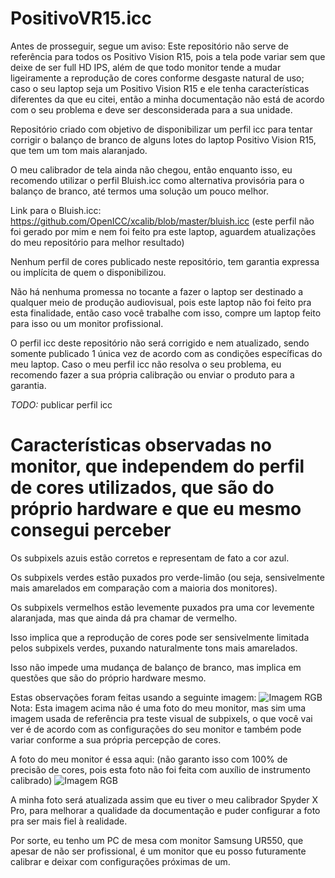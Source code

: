 # PositivoVR15.icc
Antes de prosseguir, segue um aviso:
Este repositório não serve de referência para todos os Positivo Vision R15, pois a tela pode variar sem que deixe de ser full HD IPS, além de que todo monitor tende a mudar ligeiramente a reprodução de cores conforme desgaste natural de uso; caso o seu laptop seja um Positivo Vision R15 e ele tenha características diferentes da que eu citei, então a minha documentação não está de acordo com o seu problema e deve ser desconsiderada para a sua unidade.

Repositório criado com objetivo de disponibilizar um perfil icc para tentar corrigir o balanço de branco de alguns lotes do laptop Positivo Vision R15, que tem um tom mais alaranjado.

O meu calibrador de tela ainda não chegou, então enquanto isso, eu recomendo utilizar o perfil Bluish.icc como alternativa provisória para o balanço de branco, até termos uma solução um pouco melhor.

Link para o Bluish.icc:
https://github.com/OpenICC/xcalib/blob/master/bluish.icc (este perfil não foi gerado por mim e nem foi feito pra este laptop, aguardem atualizações do meu repositório para melhor resultado)

Nenhum perfil de cores publicado neste repositório, tem garantia expressa ou implícita de quem o disponibilizou.

Não há nenhuma promessa no tocante a fazer o laptop ser destinado a qualquer meio de produção audiovisual, pois este laptop não foi feito pra esta finalidade, então caso você trabalhe com isso, compre um laptop feito para isso ou um monitor profissional.

O perfil icc deste repositório não será corrigido e nem atualizado, sendo somente publicado 1 única vez de acordo com as condições específicas do meu laptop. Caso o meu perfil icc não resolva o seu problema, eu recomendo fazer a sua própria calibração ou enviar o produto para a garantia.

*TODO:*
publicar perfil icc



# Características observadas no monitor, que independem do perfil de cores utilizados, que são do próprio hardware e que eu mesmo consegui perceber

  Os subpixels azuis estão corretos e representam de fato a cor azul.
  
  Os subpixels verdes estão puxados pro verde-limão (ou seja, sensivelmente mais amarelados em comparação com a maioria dos monitores).
  
  Os subpixels vermelhos estão levemente puxados pra uma cor levemente alaranjada, mas que ainda dá pra chamar de vermelho.

Isso implica que a reprodução de cores pode ser sensivelmente limitada pelos subpixels verdes, puxando naturalmente tons mais amarelados.

Isso não impede uma mudança de balanço de branco, mas implica em questões que são do próprio hardware mesmo.

Estas observações foram feitas usando a seguinte imagem:
![Imagem RGB](https://github.com/fernandoisnaldo/Projeto-icc-RDS-220/blob/main/rgb.png)
Nota: Esta imagem acima não é uma foto do meu monitor, mas sim uma imagem usada de referência pra teste visual de subpixels, o que você vai ver é de acordo com as configurações do seu monitor e também pode variar conforme a sua própria percepção de cores.

A foto do meu monitor é essa aqui: (não garanto isso com 100% de precisão de cores, pois esta foto não foi feita com auxílio de instrumento calibrado)
![Imagem RGB](https://github.com/fernandoisnaldo/Projeto-icc-RDS-220/blob/main/foto%20do%20meu%20monitor.jpg)

A minha foto será atualizada assim que eu tiver o meu calibrador Spyder X Pro, para melhorar a qualidade da documentação e puder configurar a foto pra ser mais fiel à realidade.

Por sorte, eu tenho um PC de mesa com monitor Samsung UR550, que apesar de não ser profissional, é um monitor que eu posso futuramente calibrar e deixar com configurações próximas de um.
